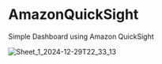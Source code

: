 # AmazonQuickSight
Simple Dashboard using Amazon QuickSight

![Sheet_1_2024-12-29T22_33_13](https://github.com/user-attachments/assets/7c63ab99-d0a5-4680-845f-1a743421c5ff)
